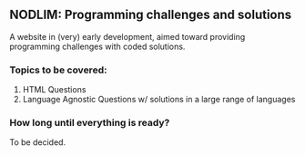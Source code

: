 ## NODLIM: Programming challenges and solutions

A website in (very) early development, aimed toward providing programming challenges with coded solutions.

### Topics to be covered:

1. HTML Questions
2. Language Agnostic Questions w/ solutions in a large range of languages

### How long until everything is ready?

To be decided.
